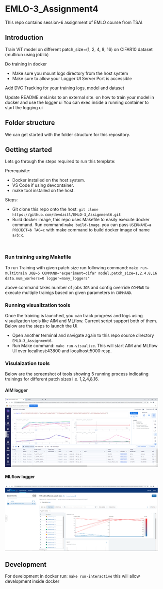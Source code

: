 # EMLO-3_Assignment4
This repo contains session-6 assignment of EMLO course from TSAI.

## Introduction
Train ViT model on different patch_size=(1, 2, 4, 8, 16) on CIFAR10 dataset (multirun using joblib)

Do training in docker

- Make sure you mount logs directory from the host system
- Make sure to allow your Logger UI Server Port is accessible

Add DVC Tracking for your training logs, model and dataset

Update README.meLinks to an external site. on how to train your model in docker and use the logger ui
You can exec inside a running container to start the logging ui

## Folder structure
We can get started with the folder structure for this repository.

## Getting started
Lets go through the steps required to run this template:

Prerequisite:

- Docker installed on the host system.
- VS Code if using devcontainer.
- make tool installed on the host.

Steps: 
- Git clone this repo onto the host: `git clone https://github.com/devdastl/EMLO-3_Assignment6.git`
- Build docker image, this repo uses Makefile to easily execute docker command. Run command `make build-image`. you can pass `USERNAME=a PROJECT=b TAG=c` with make command to build docker image of name `a/b:c`.
<br>

### Run training using Makefile
To run Training with given patch size run following command:
 `make run-multitrain JOB=5 COMMAND="experiment=cifar model.patch_size=1,2,4,8,16 data.num_workers=0 logger=many_loggers"`

above command takes number of jobs `JOB` and config override `COMMAD` to execute multiple trainigs based on given parameters in `COMMAND`.

### Running visualization tools
Once the training is launched, you can track progress and logs using visualization tools like AIM and MLflow. 
Current script support both of them. Below are the steps to launch the UI.

- Open another terminal and navigate again to this repo source directory `EMLO-3_Assignment6`.
- Run Make command: `make run-visualize`. This will start AIM and MLflow UI over localhost:43800 and localhost:5000 resp.

### Visulaization tools
Below are the screenshot of tools showing 5 running process indicating trainings for different patch sizes i.e. 1,2,4,8,16.

#### AIM logger
![alt-text-1](scripts/aim_shot.PNG "output1")

#### MLflow logger
![alt-text-1](scripts/mlflow_shot.PNG "output2")

## Development
For development in docker run: `make run-interactive` this will allow development inside docker

